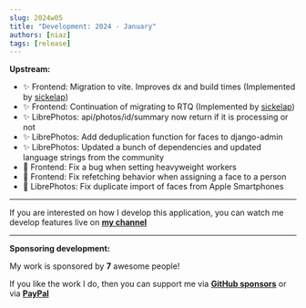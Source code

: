 ```yaml
---
slug: 2024w05
title: "Development: 2024 - January"
authors: [niaz]
tags: [release]
---
```


**Upstream:**

- ✨ Frontend: Migration to vite. Improves dx and build times (Implemented by [sickelap](https://github.com/sickelap))
- ✨ Frontend: Continuation of migrating to RTQ (Implemented by [sickelap](https://github.com/sickelap))
- ✨ LibrePhotos: api/photos/id/summary now return if it is processing or not
- ✨ LibrePhotos: Add deduplication function for faces to django-admin
- ✨ LibrePhotos: Updated a bunch of dependencies and updated language strings from the community
- 🔨 Frontend: Fix a bug when setting heavyweight workers
- 🔨 Frontend: Fix refetching behavior when assigning a face to a person
- 🔨 LibrePhotos: Fix duplicate import of faces from Apple Smartphones

---

If you are interested on how I develop this application, you can watch me develop features live on **[my channel](https://www.youtube.com/channel/UCZJ2pk2BPKxwbuCV9LWDR0w)**

---

**Sponsoring development:**

My work is sponsored by **7** awesome people!

If you like the work I do, then you can support me via **[GitHub sponsors](https://github.com/sponsors/derneuere)** or via **[PayPal](https://www.paypal.com/donate/?hosted_button_id=5JWVM2UR4LM96)**
